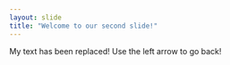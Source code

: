 ```yaml
---
layout: slide
title: "Welcome to our second slide!"
---
```

My text has been replaced!
Use the left arrow to go back!
